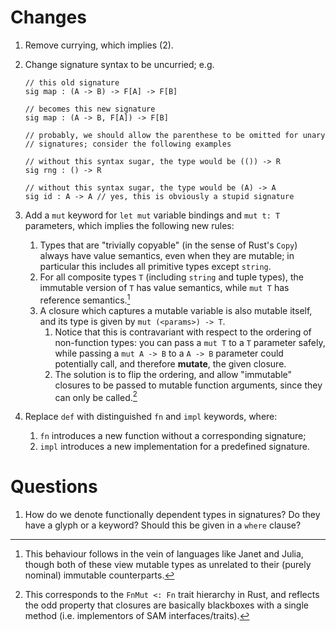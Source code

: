 # Changes
1. Remove currying, which implies (2).
1. Change signature syntax to be uncurried; e.g.
    ```
    // this old signature
    sig map : (A -> B) -> F[A] -> F[B]
    
    // becomes this new signature
    sig map : (A -> B, F[A]) -> F[B]

    // probably, we should allow the parenthese to be omitted for unary
    // signatures; consider the following examples

    // without this syntax sugar, the type would be (()) -> R
    sig rng : () -> R

    // without this syntax sugar, the type would be (A) -> A
    sig id : A -> A // yes, this is obviously a stupid signature
    ```

1. Add a `mut` keyword for `let mut` variable bindings and `mut t: T` parameters, which implies the following new rules:
    1. Types that are "trivially copyable" (in the sense of Rust's `Copy`) always have value semantics, even when they are mutable; in particular this includes all primitive types except `string`.
    1. For all composite types `T` (including `string` and tuple types), the immutable version of `T` has value semantics, while `mut T` has reference semantics.[^1]
    1. A closure which captures a mutable variable is also mutable itself, and its type is given by `mut (<params>) -> T`.
        1. Notice that this is contravariant with respect to the ordering of non-function types: you can pass a `mut T` to a `T` parameter safely, while passing a `mut A -> B` to a `A -> B` parameter could potentially call, and therefore __mutate__, the given closure.
        1. The solution is to flip the ordering, and allow "immutable" closures to be passed to mutable function arguments, since they can only be called.[^2]
1. Replace `def` with distinguished `fn` and `impl` keywords, where:
    1. `fn` introduces a new function without a corresponding signature;
    1. `impl` introduces a new implementation for a predefined signature.

# Questions
1. How do we denote functionally dependent types in signatures? Do they have a glyph or a keyword? Should this be given in a `where` clause?

[^1]: This behaviour follows in the vein of languages like Janet and Julia, though both of these view mutable types as unrelated to their (purely nominal) immutable counterparts.

[^2]: This corresponds to the `FnMut <: Fn` trait hierarchy in Rust, and reflects the odd property that closures are basically blackboxes with a single method (i.e. implementors of SAM interfaces/traits).
